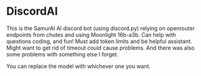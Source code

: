 # DiscordAI
This is the SamurAI AI discord bot (using discord.py) relying on openrouter endpoints from chutes and using Moonlight 16b-a3b. Can help with questions coding, and fun! Must add token limits and be helpful assistant.
Might want to get rid of timeout could cause problems. And there was also some problems with something else I forget.

You can replace the model with whichever one you want.

